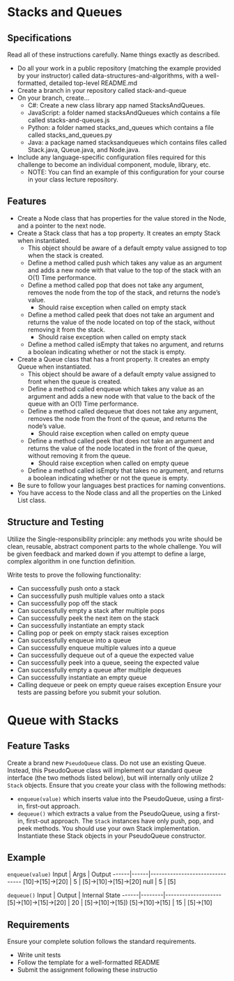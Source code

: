# Stacks and Queues
## Specifications
Read all of these instructions carefully. Name things exactly as described.
+ Do all your work in a public repository (matching the example provided by your instructor) called data-structures-and-algorithms, with a well-formatted, detailed top-level README.md
+ Create a branch in your repository called stack-and-queue
+ On your branch, create…
  + C#: Create a new class library app named StacksAndQueues.
  + JavaScript: a folder named stacksAndQueues which contains a file called stacks-and-queues.js
  + Python: a folder named stacks_and_queues which contains a file called stacks_and_queues.py
  + Java: a package named stacksandqueues which contains files called Stack.java, Queue.java, and Node.java.
+ Include any language-specific configuration files required for this challenge to become an individual component, module, library, etc.
  + NOTE: You can find an example of this configuration for your course in your class lecture repository.
## Features
+ Create a Node class that has properties for the value stored in the Node, and a pointer to the next node.
+ Create a Stack class that has a top property. It creates an empty Stack when instantiated.
  + This object should be aware of a default empty value assigned to top when the stack is created.
  + Define a method called push which takes any value as an argument and adds a new node with that value to the top of the stack with an O(1) Time performance.
  + Define a method called pop that does not take any argument, removes the node from the top of the stack, and returns the node’s value.
    + Should raise exception when called on empty stack
  + Define a method called peek that does not take an argument and returns the value of the node located on top of the stack, without removing it from the stack.
    + Should raise exception when called on empty stack
  + Define a method called isEmpty that takes no argument, and returns a boolean indicating whether or not the stack is empty.
+ Create a Queue class that has a front property. It creates an empty Queue when instantiated.
  + This object should be aware of a default empty value assigned to front when the queue is created.
  + Define a method called enqueue which takes any value as an argument and adds a new node with that value to the back of the queue with an O(1) Time performance.
  + Define a method called dequeue that does not take any argument, removes the node from the front of the queue, and returns the node’s value.
    + Should raise exception when called on empty queue
  + Define a method called peek that does not take an argument and returns the value of the node located in the front of the queue, without removing it from the queue.
    + Should raise exception when called on empty queue
  + Define a method called isEmpty that takes no argument, and returns a boolean indicating whether or not the queue is empty.
+ Be sure to follow your languages best practices for naming conventions.
+ You have access to the Node class and all the properties on the Linked List class.

## Structure and Testing
Utilize the Single-responsibility principle: any methods you write should be clean, reusable, abstract component parts to the whole challenge. You will be given feedback and marked down if you attempt to define a large, complex algorithm in one function definition.

Write tests to prove the following functionality:

+ Can successfully push onto a stack
+ Can successfully push multiple values onto a stack
+ Can successfully pop off the stack
+ Can successfully empty a stack after multiple pops
+ Can successfully peek the next item on the stack
+ Can successfully instantiate an empty stack
+ Calling pop or peek on empty stack raises exception
+ Can successfully enqueue into a queue
+ Can successfully enqueue multiple values into a queue
+ Can successfully dequeue out of a queue the expected value
+ Can successfully peek into a queue, seeing the expected value
+ Can successfully empty a queue after multiple dequeues
+ Can successfully instantiate an empty queue
+ Calling dequeue or peek on empty queue raises exception
Ensure your tests are passing before you submit your solution.

# Queue with Stacks
## Feature Tasks
Create a brand new ```PseudoQueue``` class. Do not use an existing Queue. Instead, this PseudoQueue class will implement our standard queue interface (the two methods listed below), but will internally only utilize 2 ```Stack``` objects. Ensure that you create your class with the following methods:

+ ```enqueue(value)``` which inserts value into the PseudoQueue, using a first-in, first-out approach.
+ ```dequeue()``` which extracts a value from the PseudoQueue, using a first-in, first-out approach.
The ```Stack``` instances have only push, pop, and peek methods. You should use your own Stack implementation. Instantiate these Stack objects in your PseudoQueue constructor.

## Example
```enqueue(value)```
Input |	Args |	Output
------|------|--------------------------------
[10]->[15]->[20] |	5	| [5]->[10]->[15]->[20]
 null	| 5 |	[5]
 
```dequeue()```
Input	| Output |	Internal State
------|--------|--------------------
[5]->[10]->[15]->[20] |	20 |	[5]->[10]->[15])
[5]->[10]->[15] |	15 |	[5]->[10]
## Requirements
Ensure your complete solution follows the standard requirements.

+ Write unit tests
+ Follow the template for a well-formatted README
+ Submit the assignment following these instructio